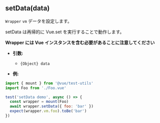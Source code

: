 ## setData(data)

`Wrapper` `vm` データを設定します。

setData は再帰的に Vue.set を実行することで動作します。

**Wrapper には Vue インスタンスを含む必要があることに注意してください**

- **引数:**

  - `{Object} data`

- **例:**

```js
import { mount } from '@vue/test-utils'
import Foo from './Foo.vue'

test('setData demo', async () => {
  const wrapper = mount(Foo)
  await wrapper.setData({ foo: 'bar' })
  expect(wrapper.vm.foo).toBe('bar')
})
```
